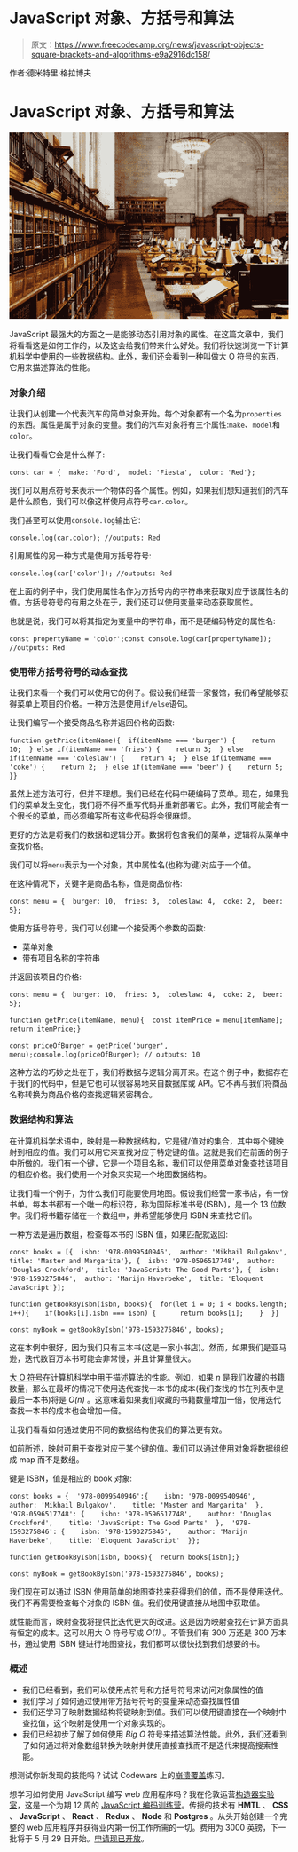 # JavaScript 对象、方括号和算法

> 原文：<https://www.freecodecamp.org/news/javascript-objects-square-brackets-and-algorithms-e9a2916dc158/>

作者:德米特里·格拉博夫

# JavaScript 对象、方括号和算法

![Rj27VVmEt699nVSwP3J30foFIDCxaCVMwePu](img/e118800934adf7541174f9cc78231372.png)

JavaScript 最强大的方面之一是能够动态引用对象的属性。在这篇文章中，我们将看看这是如何工作的，以及这会给我们带来什么好处。我们将快速浏览一下计算机科学中使用的一些数据结构。此外，我们还会看到一种叫做大 O 符号的东西，它用来描述算法的性能。

### 对象介绍

让我们从创建一个代表汽车的简单对象开始。每个对象都有一个名为`properties`的东西。属性是属于对象的变量。我们的汽车对象将有三个属性:`make`、`model`和`color`。

让我们看看它会是什么样子:

```
const car = {  make: 'Ford',  model: 'Fiesta',  color: 'Red'};
```

我们可以用点符号来表示一个物体的各个属性。例如，如果我们想知道我们的汽车是什么颜色，我们可以像这样使用点符号`car.color`。

我们甚至可以使用`console.log`输出它:

```
console.log(car.color); //outputs: Red
```

引用属性的另一种方式是使用方括号符号:

```
console.log(car['color']); //outputs: Red
```

在上面的例子中，我们使用属性名作为方括号内的字符串来获取对应于该属性名的值。方括号符号的有用之处在于，我们还可以使用变量来动态获取属性。

也就是说，我们可以将其指定为变量中的字符串，而不是硬编码特定的属性名:

```
const propertyName = 'color';const console.log(car[propertyName]); //outputs: Red
```

### 使用带方括号符号的动态查找

让我们来看一个我们可以使用它的例子。假设我们经营一家餐馆，我们希望能够获得菜单上项目的价格。一种方法是使用`if/else`语句。

让我们编写一个接受商品名称并返回价格的函数:

```
function getPrice(itemName){  if(itemName === 'burger') {    return 10;  } else if(itemName === 'fries') {    return 3;  } else if(itemName === 'coleslaw') {    return 4;  } else if(itemName === 'coke') {    return 2;  } else if(itemName === 'beer') {    return 5;  }}
```

虽然上述方法可行，但并不理想。我们已经在代码中硬编码了菜单。现在，如果我们的菜单发生变化，我们将不得不重写代码并重新部署它。此外，我们可能会有一个很长的菜单，而必须编写所有这些代码将会很麻烦。

更好的方法是将我们的数据和逻辑分开。数据将包含我们的菜单，逻辑将从菜单中查找价格。

我们可以将`menu`表示为一个对象，其中属性名(也称为键)对应于一个值。

在这种情况下，关键字是商品名称，值是商品价格:

```
const menu = {  burger: 10,  fries: 3,  coleslaw: 4,  coke: 2,  beer: 5};
```

使用方括号符号，我们可以创建一个接受两个参数的函数:

*   菜单对象
*   带有项目名称的字符串

并返回该项目的价格:

```
const menu = {  burger: 10,  fries: 3,  coleslaw: 4,  coke: 2,  beer: 5};
```

```
function getPrice(itemName, menu){  const itemPrice = menu[itemName];  return itemPrice;}
```

```
const priceOfBurger = getPrice('burger', menu);console.log(priceOfBurger); // outputs: 10
```

这种方法的巧妙之处在于，我们将数据与逻辑分离开来。在这个例子中，数据存在于我们的代码中，但是它也可以很容易地来自数据库或 API。它不再与我们将商品名称转换为商品价格的查找逻辑紧密耦合。

### 数据结构和算法

在计算机科学术语中，映射是一种数据结构，它是键/值对的集合，其中每个键映射到相应的值。我们可以用它来查找对应于特定键的值。这就是我们在前面的例子中所做的。我们有一个键，它是一个项目名称，我们可以使用菜单对象查找该项目的相应价格。我们使用一个对象来实现一个地图数据结构。

让我们看一个例子，为什么我们可能要使用地图。假设我们经营一家书店，有一份书单。每本书都有一个唯一的标识符，称为国际标准书号(ISBN)，是一个 13 位数字。我们将书籍存储在一个数组中，并希望能够使用 ISBN 来查找它们。

一种方法是遍历数组，检查每本书的 ISBN 值，如果匹配就返回:

```
const books = [{  isbn: '978-0099540946',  author: 'Mikhail Bulgakov',  title: 'Master and Margarita'}, {  isbn: '978-0596517748',  author: 'Douglas Crockford',  title: 'JavaScript: The Good Parts'}, {  isbn: '978-1593275846',  author: 'Marijn Haverbeke',  title: 'Eloquent JavaScript'}];
```

```
function getBookByIsbn(isbn, books){  for(let i = 0; i < books.length; i++){    if(books[i].isbn === isbn) {      return books[i];    }  }}
```

```
const myBook = getBookByIsbn('978-1593275846', books);
```

这在本例中很好，因为我们只有三本书(这是一家小书店)。然而，如果我们是亚马逊，迭代数百万本书可能会非常慢，并且计算量很大。

[大 O 符号](https://rob-bell.net/2009/06/a-beginners-guide-to-big-o-notation/)在计算机科学中用于描述算法的性能。例如，如果 *n* 是我们收藏的书籍数量，那么在最坏的情况下使用迭代查找一本书的成本(我们查找的书在列表中是最后一本书)将是 *O(n)* 。这意味着如果我们收藏的书籍数量增加一倍，使用迭代查找一本书的成本也会增加一倍。

让我们看看如何通过使用不同的数据结构使我们的算法更有效。

如前所述，映射可用于查找对应于某个键的值。我们可以通过使用对象将数据组织成 map 而不是数组。

键是 ISBN，值是相应的 book 对象:

```
const books = {  '978-0099540946':{    isbn: '978-0099540946',    author: 'Mikhail Bulgakov',    title: 'Master and Margarita'  },  '978-0596517748': {    isbn: '978-0596517748',    author: 'Douglas Crockford',    title: 'JavaScript: The Good Parts'  },  '978-1593275846': {    isbn: '978-1593275846',    author: 'Marijn Haverbeke',    title: 'Eloquent JavaScript'  }};
```

```
function getBookByIsbn(isbn, books){  return books[isbn];}
```

```
const myBook = getBookByIsbn('978-1593275846', books);
```

我们现在可以通过 ISBN 使用简单的地图查找来获得我们的值，而不是使用迭代。我们不再需要检查每个对象的 ISBN 值。我们使用键直接从地图中获取值。

就性能而言，映射查找将提供比迭代更大的改进。这是因为映射查找在计算方面具有恒定的成本。这可以用大 O 符号写成 *O(1)* 。不管我们有 300 万还是 300 万本书，通过使用 ISBN 键进行地图查找，我们都可以很快找到我们想要的书。

### 概述

*   我们已经看到，我们可以使用点符号和方括号符号来访问对象属性的值
*   我们学习了如何通过使用带方括号符号的变量来动态查找属性值
*   我们还学习了映射数据结构将键映射到值。我们可以使用键直接在一个映射中查找值，这个映射是使用一个对象实现的。
*   我们已经初步了解了如何使用 *Big O* 符号来描述算法性能。此外，我们还看到了如何通过将对象数组转换为映射并使用直接查找而不是迭代来提高搜索性能。

想测试你新发现的技能吗？试试 Codewars 上的[崩溃覆盖](https://www.codewars.com/kata/crash-override/javascript)练习。

想学习如何使用 JavaScript 编写 web 应用程序吗？我在伦敦运营[构造器实验室](http://constructorlabs.com/)，这是一个为期 12 周的 [JavaScript 编码训练营](http://constructorlabs.com/course)。传授的技术有 **HMTL** 、 **CSS** 、 **JavaScript** 、 **React** 、 **Redux** 、 **Node** 和 **Postgres** 。从头开始创建一个完整的 web 应用程序并获得业内第一份工作所需的一切。费用为 3000 英镑，下一批将于 5 月 29 日开始。[申请现已开放](http://constructorlabs.com/admission)。